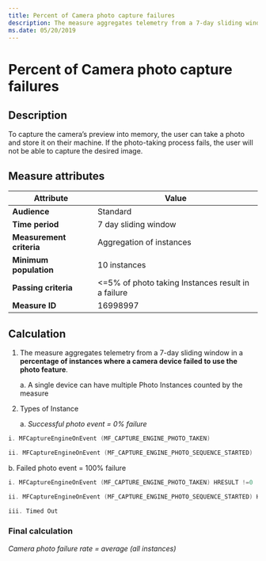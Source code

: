 ```yaml
---
title: Percent of Camera photo capture failures
description: The measure aggregates telemetry from a 7-day sliding window in a percentage of instances where a camera device failed to use the photo feature
ms.date: 05/20/2019
---
```


# Percent of Camera photo capture failures

## Description

To capture the camera’s preview into memory, the user can take a photo and store it on their machine. If the photo-taking process fails, the user will not be able to capture the desired image.

## Measure attributes

|Attribute|Value|
|----|----|
|**Audience**|Standard|
|**Time period**|7 day sliding window|
|**Measurement criteria**|Aggregation of instances|
|**Minimum population**|10 instances|
|**Passing criteria**|<=5% of photo taking Instances result in a failure|
|**Measure ID**|16998997|

## Calculation

1. The measure aggregates telemetry from a 7-day sliding window in a **percentage of instances where a camera device failed to use the photo feature**.

     a. A single device can have multiple Photo Instances counted by the measure

2. Types of Instance

   a. *Successful photo event = 0% failure*

```cpp
i. MFCaptureEngineOnEvent (MF_CAPTURE_ENGINE_PHOTO_TAKEN)

ii. MFCaptureEngineOnEvent (MF_CAPTURE_ENGINE_PHOTO_SEQUENCE_STARTED)
```

b. Failed photo event = 100% failure

```cpp
i. MFCaptureEngineOnEvent (MF_CAPTURE_ENGINE_PHOTO_TAKEN) HRESULT !=0

ii. MFCaptureEngineOnEvent (MF_CAPTURE_ENGINE_PHOTO_SEQUENCE_STARTED) HRESULT !=0

iii. Timed Out
```

### Final calculation

*Camera photo failure rate = average (all instances)*
